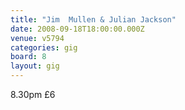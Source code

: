 ```yaml
---
title: "Jim  Mullen & Julian Jackson"
date: 2008-09-18T18:00:00.000Z
venue: v5794
categories: gig
board: 8
layout: gig
---
```

8.30pm &pound;6